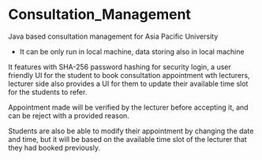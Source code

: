 # Consultation_Management
Java based consultation management for Asia Pacific University

* It can be only run in local machine, data storing also in local machine

It features with SHA-256 password hashing for security login, a user friendly UI for the student to book consultation appointment wth lecturers, lecturer side also provides a UI for them to update their available time slot for the students to refer.

Appointment made will be verified by the lecturer before accepting it, and can be reject with a provided reason.

Students are also be able to modify their appointment by changing the date and time, but it will be based on the available time slot of the lecturer that they had booked previously.

